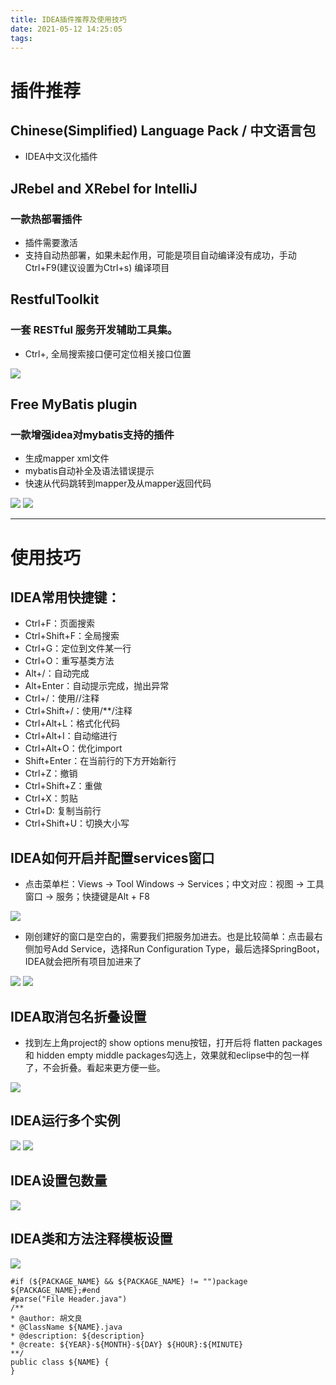 ```yaml
---
title: IDEA插件推荐及使用技巧
date: 2021-05-12 14:25:05
tags:
---
```


# 插件推荐

## Chinese ​(Simplified)​ Language Pack / 中文语言包 

* IDEA中文汉化插件

## JRebel and XRebel for IntelliJ

### 一款热部署插件

* 插件需要激活
* 支持自动热部署，如果未起作用，可能是项目自动编译没有成功，手动Ctrl+F9(建议设置为Ctrl+s) 编译项目

## RestfulToolkit

### 一套 RESTful 服务开发辅助工具集。

* Ctrl+\, 全局搜索接口便可定位相关接口位置

![](https://414706657.oss-cn-shenzhen.aliyuncs.com/idea/IDEA_1.gif) 

## Free MyBatis plugin

### 一款增强idea对mybatis支持的插件

* 生成mapper xml文件
* mybatis自动补全及语法错误提示
* 快速从代码跳转到mapper及从mapper返回代码

![](https://414706657.oss-cn-shenzhen.aliyuncs.com/idea/IDEA_2.png)
![](https://414706657.oss-cn-shenzhen.aliyuncs.com/idea/IDEA_3.png)

---------

# 使用技巧

## IDEA常用快捷键：

* Ctrl+F：页面搜索
* Ctrl+Shift+F：全局搜索
* Ctrl+G：定位到文件某一行
* Ctrl+O：重写基类方法
* Alt+/：自动完成
* Alt+Enter：自动提示完成，抛出异常
* Ctrl+/：使用//注释
* Ctrl+Shift+/：使用/**/注释
* Ctrl+Alt+L：格式化代码
* Ctrl+Alt+I：自动缩进行
* Ctrl+Alt+O：优化import
* Shift+Enter：在当前行的下方开始新行
* Ctrl+Z：撤销
* Ctrl+Shift+Z：重做
* Ctrl+X：剪贴
* Ctrl+D: 复制当前行
* Ctrl+Shift+U：切换大小写

## IDEA如何开启并配置services窗口

* 点击菜单栏：Views -> Tool Windows -> Services；中文对应：视图 -> 工具窗口 -> 服务；快捷键是Alt + F8

![](https://414706657.oss-cn-shenzhen.aliyuncs.com/idea/IDEA_4.png)

* 刚创建好的窗口是空白的，需要我们把服务加进去。也是比较简单：点击最右侧加号Add Service，选择Run Configuration Type，最后选择SpringBoot，IDEA就会把所有项目加进来了

![](https://414706657.oss-cn-shenzhen.aliyuncs.com/idea/IDEA_5.png)
![](https://414706657.oss-cn-shenzhen.aliyuncs.com/idea/IDEA_6.png)

## IDEA取消包名折叠设置

* 找到左上角project的 show options menu按钮，打开后将 flatten packages 和 hidden empty middle packages勾选上，效果就和eclipse中的包一样了，不会折叠。看起来更方便一些。

![](https://414706657.oss-cn-shenzhen.aliyuncs.com/idea/IDEA_7.png)

## IDEA运行多个实例

 ![](https://414706657.oss-cn-shenzhen.aliyuncs.com/idea/IDEA_9.png)
 ![](https://414706657.oss-cn-shenzhen.aliyuncs.com/idea/IDEA_8.png)

## IDEA设置包数量

 ![](https://414706657.oss-cn-shenzhen.aliyuncs.com/idea/IDIA_10.png)

 ## IDEA类和方法注释模板设置
 ![](https://414706657.oss-cn-shenzhen.aliyuncs.com/idea/IDIA_11.png)
 

```text
#if (${PACKAGE_NAME} && ${PACKAGE_NAME} != "")package ${PACKAGE_NAME};#end
#parse("File Header.java")
/**
* @author: 胡文良
* @ClassName ${NAME}.java
* @description: ${description}
* @create: ${YEAR}-${MONTH}-${DAY} ${HOUR}:${MINUTE}
**/
public class ${NAME} {
}
 ```
